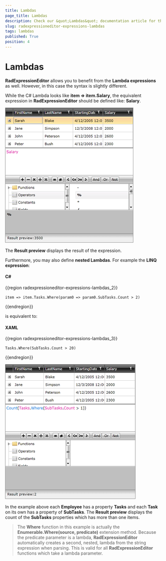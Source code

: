 ```yaml
---
title: Lambdas
page_title: Lambdas
description: Check our &quot;Lambdas&quot; documentation article for the RadExpressionEditor {{ site.framework_name }} control.
slug: radexpressioneditor-expressions-lambdas
tags: lambdas
published: True
position: 4
---
```


# Lambdas

__RadExpressionEditor__ allows you to benefit from the __Lambda expressions__ as well. However, in this case the syntax is slightly different.  

While the C# Lambda looks like __item => item.Salary__, the equivalent expression in __RadExpressionEditor__ should be defined like: __Salary__.
 
![{{ site.framework_name }} RadExpressionEditor Salary Lambda](images/RadExpressionEditor_Lambda.png)

The __Result preview__ displays the result of the expression.

Furthermore, you may also define __nested Lambdas__. For example the __LINQ expression__:

#### __C#__

{{region radexpressioneditor-expressions-lambdas_2}}

	item => item.Tasks.Where(param0 => param0.SubTasks.Count > 2)
{{endregion}}


is equivalent to:

#### __XAML__

{{region radexpressioneditor-expressions-lambdas_3}}

	Tasks.Where(SubTasks.Count > 20)
{{endregion}}


![{{ site.framework_name }} RadExpressionEditor Nested Lambda Expression](images/RadExpressionEditor_NestedLambda.png)

In the example above each __Employee__ has a property __Tasks__ and each __Task__ on its own has a property of __SubTasks__. The __Result preview__ displays the count of the __SubTasks__ properties which has more than one items.

>The __Where__ function in this example is actually the __Enumerable.Where(source, predicate)__ extension method. Because the predicate parameter is a lambda, __RadExpressionEditor__ automatically creates a second, nested, lambda from the string expression when parsing. This is valid for all __RadExpressionEditor__ functions which take a lambda parameter.


